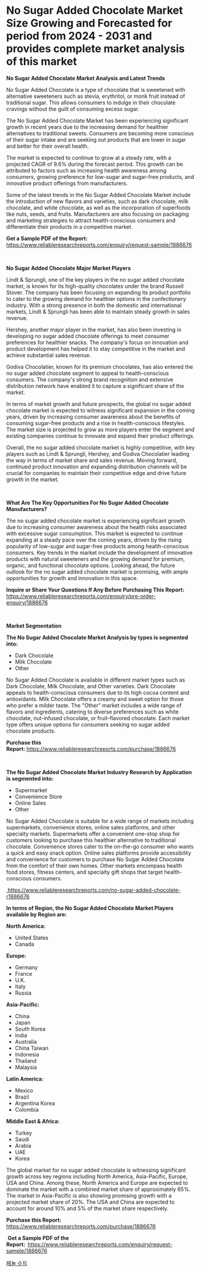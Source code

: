 <p><h1>No Sugar Added Chocolate Market Size Growing and Forecasted for period from 2024 - 2031 and provides complete market analysis of this market</h1></p><p><strong>No Sugar Added Chocolate Market Analysis and Latest Trends</strong></p>
<p><p>No Sugar Added Chocolate is a type of chocolate that is sweetened with alternative sweeteners such as stevia, erythritol, or monk fruit instead of traditional sugar. This allows consumers to indulge in their chocolate cravings without the guilt of consuming excess sugar.</p><p>The No Sugar Added Chocolate Market has been experiencing significant growth in recent years due to the increasing demand for healthier alternatives to traditional sweets. Consumers are becoming more conscious of their sugar intake and are seeking out products that are lower in sugar and better for their overall health. </p><p>The market is expected to continue to grow at a steady rate, with a projected CAGR of 9.6% during the forecast period. This growth can be attributed to factors such as increasing health awareness among consumers, growing preference for low-sugar and sugar-free products, and innovative product offerings from manufacturers.</p><p>Some of the latest trends in the No Sugar Added Chocolate Market include the introduction of new flavors and varieties, such as dark chocolate, milk chocolate, and white chocolate, as well as the incorporation of superfoods like nuts, seeds, and fruits. Manufacturers are also focusing on packaging and marketing strategies to attract health-conscious consumers and differentiate their products in a competitive market.</p></p>
<p><strong>Get a Sample PDF of the Report:&nbsp;</strong> <a href="https://www.reliableresearchreports.com/enquiry/request-sample/1886676">https://www.reliableresearchreports.com/enquiry/request-sample/1886676</a></p>
<p>&nbsp;</p>
<p><strong>No Sugar Added Chocolate Major Market Players</strong></p>
<p><p>Lindt & Sprungli, one of the key players in the no sugar added chocolate market, is known for its high-quality chocolates under the brand Russell Stover. The company has been focusing on expanding its product portfolio to cater to the growing demand for healthier options in the confectionery industry. With a strong presence in both the domestic and international markets, Lindt & Sprungli has been able to maintain steady growth in sales revenue.</p><p>Hershey, another major player in the market, has also been investing in developing no sugar added chocolate offerings to meet consumer preferences for healthier snacks. The company's focus on innovation and product development has helped it to stay competitive in the market and achieve substantial sales revenue.</p><p>Godiva Chocolatier, known for its premium chocolates, has also entered the no sugar added chocolate segment to appeal to health-conscious consumers. The company's strong brand recognition and extensive distribution network have enabled it to capture a significant share of the market.</p><p>In terms of market growth and future prospects, the global no sugar added chocolate market is expected to witness significant expansion in the coming years, driven by increasing consumer awareness about the benefits of consuming sugar-free products and a rise in health-conscious lifestyles. The market size is projected to grow as more players enter the segment and existing companies continue to innovate and expand their product offerings.</p><p>Overall, the no sugar added chocolate market is highly competitive, with key players such as Lindt & Sprungli, Hershey, and Godiva Chocolatier leading the way in terms of market share and sales revenue. Moving forward, continued product innovation and expanding distribution channels will be crucial for companies to maintain their competitive edge and drive future growth in the market.</p></p>
<p>&nbsp;</p>
<p><strong>What Are The Key Opportunities For No Sugar Added Chocolate Manufacturers?</strong></p>
<p><p>The no sugar added chocolate market is experiencing significant growth due to increasing consumer awareness about the health risks associated with excessive sugar consumption. This market is expected to continue expanding at a steady pace over the coming years, driven by the rising popularity of low-sugar and sugar-free products among health-conscious consumers. Key trends in the market include the development of innovative products with natural sweeteners and the growing demand for premium, organic, and functional chocolate options. Looking ahead, the future outlook for the no sugar added chocolate market is promising, with ample opportunities for growth and innovation in this space.</p></p>
<p><strong>Inquire or Share Your Questions If Any Before Purchasing This Report:</strong> <a href="https://www.reliableresearchreports.com/enquiry/pre-order-enquiry/1886676">https://www.reliableresearchreports.com/enquiry/pre-order-enquiry/1886676</a></p>
<p>&nbsp;</p>
<p><strong>Market Segmentation</strong></p>
<p><strong>The No Sugar Added Chocolate Market Analysis by types is segmented into:</strong></p>
<p><ul><li>Dark Chocolate</li><li>Milk Chocolate</li><li>Other</li></ul></p>
<p><p>No Sugar Added Chocolate is available in different market types such as Dark Chocolate, Milk Chocolate, and Other varieties. Dark Chocolate appeals to health-conscious consumers due to its high cocoa content and antioxidants. Milk Chocolate offers a creamy and sweet option for those who prefer a milder taste. The "Other" market includes a wide range of flavors and ingredients, catering to diverse preferences such as white chocolate, nut-infused chocolate, or fruit-flavored chocolate. Each market type offers unique options for consumers seeking no sugar added chocolate products.</p></p>
<p><strong>Purchase this Report:&nbsp;</strong><a href="https://www.reliableresearchreports.com/purchase/1886676">https://www.reliableresearchreports.com/purchase/1886676</a></p>
<p>&nbsp;</p>
<p><strong>The No Sugar Added Chocolate Market Industry Research by Application is segmented into:</strong></p>
<p><ul><li>Supermarket</li><li>Convenience Store</li><li>Online Sales</li><li>Other</li></ul></p>
<p><p>No Sugar Added Chocolate is suitable for a wide range of markets including supermarkets, convenience stores, online sales platforms, and other specialty markets. Supermarkets offer a convenient one-stop shop for customers looking to purchase this healthier alternative to traditional chocolate. Convenience stores cater to the on-the-go consumer who wants a quick and easy snack option. Online sales platforms provide accessibility and convenience for customers to purchase No Sugar Added Chocolate from the comfort of their own homes. Other markets encompass health food stores, fitness centers, and specialty gift shops that target health-conscious consumers.</p></p>
<p><a href="https://www.reliableresearchreports.com/no-sugar-added-chocolate-r1886676">&nbsp;https://www.reliableresearchreports.com/no-sugar-added-chocolate-r1886676</a></p>
<p><strong>In terms of Region, the No Sugar Added Chocolate Market Players available by Region are:</strong></p>
<p>
    <p> <strong> North America: </strong>
        <ul>
            <li>United States</li>
            <li>Canada</li>
        </ul>
        </p> 
    <p> <strong> Europe: </strong>
        <ul>
            <li>Germany</li>
            <li>France</li>
            <li>U.K.</li>
            <li>Italy</li>
            <li>Russia</li>
        </ul>
        </p> 
    <p> <strong> Asia-Pacific: </strong>
        <ul>
            <li>China</li>
            <li>Japan</li>
            <li>South Korea</li>
            <li>India</li>
            <li>Australia</li>
            <li>China Taiwan</li>
            <li>Indonesia</li>
            <li>Thailand</li>
            <li>Malaysia</li>
        </ul>
        </p> 
    <p> <strong> Latin America: </strong>
        <ul>
            <li>Mexico</li>
            <li>Brazil</li>
            <li>Argentina Korea</li>
            <li>Colombia</li>
        </ul>
        </p> 
    <p> <strong> Middle East & Africa: </strong>
        <ul>
            <li>Turkey</li>
            <li>Saudi</li>
            <li>Arabia</li>
            <li>UAE</li>
            <li>Korea</li>
        </ul>
    </p>
    </p>
<p><p>The global market for no sugar added chocolate is witnessing significant growth across key regions including North America, Asia-Pacific, Europe, USA and China. Among these, North America and Europe are expected to dominate the market with a combined market share of approximately 65%. The market in Asia-Pacific is also showing promising growth with a projected market share of 20%. The USA and China are expected to account for around 10% and 5% of the market share respectively.</p></p>
<p><strong>Purchase this Report: </strong><a href="https://www.reliableresearchreports.com/purchase/1886676">https://www.reliableresearchreports.com/purchase/1886676</a></p>
<p>&nbsp;<strong>Get a Sample PDF of the Report:&nbsp;&nbsp;</strong><a href="https://www.reliableresearchreports.com/enquiry/request-sample/1886676">https://www.reliableresearchreports.com/enquiry/request-sample/1886676</a></p>
<p><strong></strong></p>
<p><p><a href="https://github.com/vsoq0zknh59/Market-Research-Report-List-1/blob/main/274730616644.md">페놀 수지</a></p></p>